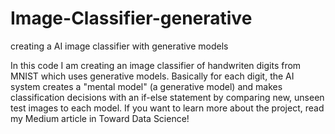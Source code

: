 # Image-Classifier-generative
creating a AI image classifier with generative models

In this code I am creating an image classifier of handwriten digits from MNIST which uses generative models. 
Basically for each digit, the AI system creates a "mental model" (a generative model) and makes classification decisions
with an if-else statement by comparing new, unseen test images to each model. If you want to learn more about the project,
read my Medium article in Toward Data Science! 
